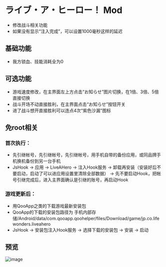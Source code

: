 # ライブ・ア・ヒーロー！ Mod
* 修改战斗相关功能
* 如果没有显示“注入完成”，可以设置1000毫秒这样的延迟

## 基础功能
* 我方锁血、技能消耗全为0

## 可选功能
* 游戏速度修改，在主界面左上方点击“お知らせ”图片切换，在1倍、3倍、5倍直接切换
* 战斗开场不动直接胜利，在主界面点击“お知らせ”按钮开关
* 进了战斗想开直接胜利可以连点4次“紫色沙漏”图标

## 免root相关
### 首次执行：
* 先引继帐号，先引继帐号，先引继帐号，用手机自带的备份应用，或同品牌手机换机备份到另一台手机
* JsHook -> 应用 -> LiveAHero -> 注入Hook服务 -> 卸载再安装（安装好后不要启动，启动了可以进应用设置里清除全部数据） -> 先不要启动Hook，把帐号引继完成后，进入主界面确认是引继的账号，再启动Hook
### 游戏更新后：
* 用QooApp之类的下载游戏最新安装包
* QooApp的下载的安装包路径为 手机内部存储/Android/data/com.qooapp.qoohelper/files/Download/game/jp.co.lifewonders.liveahero
* JsHook -> 安装包注入Hook服务 -> 选择下载的安装包 -> 安装 -> 启动
  
## 预览
![image](https://i.imgur.com/MiB2OBC.jpg)
